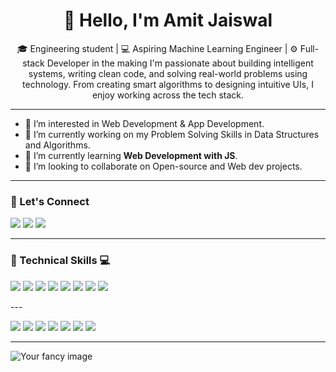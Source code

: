 

<h1 align="center">👋 Hello, I'm Amit Jaiswal</h1>

<p align="center">
🎓 Engineering student | 💻 Aspiring Machine Learning Engineer | ⚙️ Full-stack Developer in the making
I'm passionate about building intelligent systems, writing clean code, and solving real-world problems using technology. From creating smart algorithms to designing intuitive UIs, I enjoy working across the tech stack.
</p>

---

- 👀 I’m interested in Web Development & App Development.
- 🧠 I’m currently working on my Problem Solving Skills in Data Structures and Algorithms.
- 🌱 I’m currently learning <strong>Web Development with JS</strong>.
- 💞️ I’m looking to collaborate on Open-source and Web dev projects.

---

### 🤝 Let's Connect
<p>
  <a href="https://www.linkedin.com/in/amit-jaiswal-152ab0244/" target="_blank"><img src="https://img.shields.io/badge/LinkedIn-blue?style=for-the-badge&logo=linkedin" /></a>
  <a href="https://www.instagram.com/amit_jaiswal_1318/" target="_blank"><img src="https://img.shields.io/badge/Instagram-pink?style=for-the-badge&logo=instagram" /></a>
  <a href="mailto:imamitsj@gmail.com"><img src="https://img.shields.io/badge/Gmail-red?style=for-the-badge&logo=gmail" /></a>
</p>

---

### 🧠 Technical Skills 💻
<p>
  <!-- Add icons here from https://simpleicons.org/ -->
  <img src="https://img.shields.io/badge/Java-%23ED8B00.svg?logo=openjdk&logoColor=white" />
  <img src="https://img.shields.io/badge/C++-%2300599C.svg?logo=c%2B%2B&logoColor=white" />
  <img src="https://img.shields.io/badge/Python-3776AB?logo=python&logoColor=fff" />
  <img src="https://img.shields.io/badge/HTML-E34F26?style=for-the-badge&logo=html5&logoColor=white" />
  <img src="https://img.shields.io/badge/CSS-1572B6?style=for-the-badge&logo=css3&logoColor=white" />
  <img src="https://img.shields.io/badge/JavaScript-F7DF1E?style=for-the-badge&logo=javascript&logoColor=black" />
  <img src="https://img.shields.io/badge/MongoDB-%234ea94b.svg?logo=mongodb&logoColor=white" />
  <img src="https://img.shields.io/badge/MySQL-4479A1?logo=mysql&logoColor=fff" />
  </p>
  ---
  <p>
  <img src="https://img.shields.io/badge/Google%20Colab-F9AB00?logo=googlecolab&logoColor=fff" />
  <img src="https://custom-icon-badges.demolab.com/badge/Matplotlib-71D291?logo=matplotlib&logoColor=fff" />
  <img src="https://img.shields.io/badge/NumPy-4DABCF?logo=numpy&logoColor=fff" />
  <img src="https://img.shields.io/badge/Pandas-150458?logo=pandas&logoColor=fff" />
  <img src="https://custom-icon-badges.demolab.com/badge/Power%20BI-F1C912?logo=power-bi&logoColor=fff" />
  <img src="https://img.shields.io/badge/-scikit--learn-%23F7931E?logo=scikit-learn&logoColor=white" />
  <img src="https://custom-icon-badges.demolab.com/badge/Tableau-0176D3?logo=tableau&logoColor=fff" />
  </p>
  

  

  
  <!-- Add more as needed -->
</p>

---

![Your fancy image](https://your-image-link.com)
